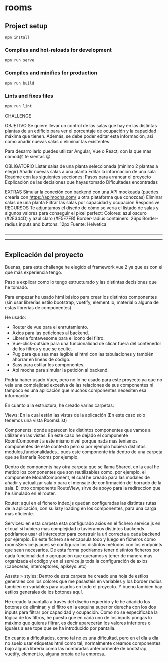 # rooms

## Project setup
```
npm install
```

### Compiles and hot-reloads for development
```
npm run serve
```

### Compiles and minifies for production
```
npm run build
```

### Lints and fixes files
```
npm run lint
```
CHALLENGE

OBJETIVO
Se quiere llevar un control de las salas que hay en las distintas plantas de un edificio para ver el porcentaje de ocupación y la capacidad máxima que tienen. Además, se debe poder editar esta información, así como añadir nuevas salas o eliminar las existentes.

Para desarrollarlo puedes utilizar Angular, Vue o React; con la que más cómod@ te sientas 😉

OBLIGATORIO
Listar salas de una planta seleccionada (mínimo 2 plantas a elegir)
Añadir nuevas salas a una planta
Editar la información de una sala
Readme con las siguientes secciones:
Pasos para arrancar el proyecto
Explicación de las decisiones que hayas tomado
Dificultades encontradas
 
EXTRAS
Simular la conexión con backend con una API mockeada (puedes crearla con https://apimocha.com/ u otra plataforma que conozcas)
Eliminar salas de una planta
Filtrar las salas por capacidad y ocupación
Responsive
RECURSOS
Te adjuntamos el diseño de cómo se vería el listado de salas y algunos valores para conseguir el pixel perfect:
Colores: azul oscuro (#2E344D) y azul claro (#F5F7FB)
Border-radius containers: 26px
Border-radius inputs and buttons: 12px
Fuente: Helvetica

————————————————————————————————————————————————————————————————————————
<h2>Explicación del proyecto</h2>

Buenas, para este challenge he elegido el framework vue 2 ya que es con el que más experiencia tengo.

Paso a explicar como lo tengo estructurado y las distintas decisiones que he tomado.

Para empezar he usado html básico para crear los distintos componentes (sin usar librerías estilo bootstrap, vuetify, element.io, material o alguna de estas librerías de componentes)

He usado:
<ul>
  <li>Router de vue para el enrrutamiento.</li>
<li>Axios para las peticiones al backend.</li>
<li>Libreria fontawesome para el icono del filtro.</li>
<li>Vue-click-outside para una funcionalidad de clicar fuera del contenedor de los filtros y que se oculte.</li>
<li>Pug para que sea mas legible el html con las tabulaciones y también ahorrar en lineas de código.</li>
<li>Sass para estilar los componentes.</li>
<li>Api mocha para simular la petición al backend.</li>
 </ul>

Podría haber usado Vuex, pero no lo he usado para este proyecto ya que no veía una complejidad excesiva de las relaciones de sus componentes ni tampoco es una aplicación que muchos componentes necesiten esa información.

En cuanto a la estructura, he creado varias carpetas:

<p>Views: En la cual están las vistas de la aplicación (En este caso solo tenemos una vista RoomsList)</p>
<p>Components: donde aparecen los distintos componentes que vamos a utilizar en las vistas.
En este caso he dejado el componente RoomComponent a este mismo nivel porque nada mas teníamos componentes de este contexto pero si por ejemplo hubiera distintos modulos,funcionalidades.. pues este componente iría dentro de una carpeta que se llamaría Rooms por ejemplo.

Dentro de components hay otra carpeta que se llama Shared, en la cual he metido los componentes que son reutilizables como, por ejemplo, el componente ModalComponent, el cuál he creado para las modales de añadir y actualizar sala o para el mensaje de confirmación del borrado de la sala.
El otro componente RouteView, sirve de apoyo para la redireccion que he simulado en el router.</p>

<p>Router: aqui en el fichero índex.js quedan configuradas las distintas rutas de la aplicación, con su lazy loading en los componentes, para una carga mas eficiente.</p>

<p>Services: en esta carpeta esta configurado axios en el fichero service.js en el cual si hubiera mas complejidad o tuviéramos distintos backends podríamos usar el interceptor para construir la url correcta a cada backend por ejemplo. En este fichero se encapsula todo y luego en ficheros como roomsService.js pues se configuran los distintos métodos con los endpoints que sean necesarios.
De esta forma podríamos tener distintos ficheros por cada funcionalidad o agrupación que queramos y tener de manera mas organizada el código y en el service.js toda la configuración de axios (cabeceras, interceptores, apikeys..etc)</p>

<p>Assets > styles: Dentro de esta carpeta he creado una hoja de estilos generales con los colores que me pasasteis en variables y los border radius también en variables para usarlos en todo el proyecto.
Y bueno tambien hay estilos generales de los botones aquí.</p>


He creado la pantalla a través del diseño requerido y le he añadido los botones de eliminar, y el filtro en la esquina superior derecha con los dos inputs para filtrar por capacidad y ocupación. Como no se especificaba la lógica de los filtros, he puesto que en cada uno de los inputs pongas lo máximo que quieras filtrar, es decir aparecerán los valores inferiores o iguales a ese tope que se ha introducido por pantalla.

En cuanto a dificultades, como tal no es una dificultad, pero en el día a día no suelo usar etiquetas html como tal, normalmente creamos componentes bajo alguna librería como las nombradas anteriormente de bootstrap, vuetify, element.io, alguna propia de la empresa.. 

